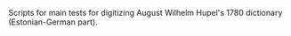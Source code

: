 Scripts for main tests for digitizing August Wilhelm Hupel's 1780 dictionary (Estonian-German part).
